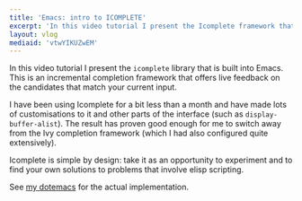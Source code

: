 ```yaml
---
title: 'Emacs: intro to ICOMPLETE'
excerpt: 'In this video tutorial I present the Icomplete framework that is built into Emacs.  It offers incremental completion feedback.'
layout: vlog
mediaid: 'vtwYIKUZwEM'
---
```


In this video tutorial I present the `icomplete` library that is built
into Emacs.  This is an incremental completion framework that offers
live feedback on the candidates that match your current input.

I have been using Icomplete for a bit less than a month and have made
lots of customisations to it and other parts of the interface (such as
`display-buffer-alist`).  The result has proven good enough for me to
switch away from the Ivy completion framework (which I had also
configured quite extensively).

Icomplete is simple by design: take it as an opportunity to experiment
and to find your own solutions to problems that involve elisp scripting.

See [my dotemacs](https://protesilaos.com/emacs/dotemacs) for the actual
implementation.
